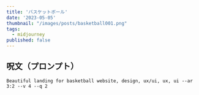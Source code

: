 ```yaml
---
title: 'バスケットボール'
date: '2023-05-05'
thumbnail: "/images/posts/basketball001.png"
tags:
  - midjourney
published: false
---
```


## 呪文（プロンプト）
```
Beautiful landing for basketball website, design, ux/ui, ux, ui --ar 3:2 --v 4 --q 2
```
